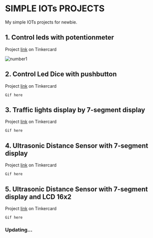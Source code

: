 # SIMPLE IOTs PROJECTS

My simple IOTs projects for newbie.

## 1. Control leds with potentionmeter

Project [link](https://www.tinkercad.com/things/ciWLSuowpUR-bai-tap-1) on Tinkercard

 ![number1](https://user-images.githubusercontent.com/64649752/159734422-e0362b8f-6bd7-4209-ab4b-4583db1f38fb.gif)

## 2. Control Led Dice with pushbutton

Project [link](https://www.tinkercad.com/things/5eN7n56HtNl-bai-tap-2-) on Tinkercard

```Gif here``` 

## 3. Traffic lights display by 7-segment display

Project [link](https://www.tinkercad.com/things/gcBfyhLxIah-bai-tap-3) on Tinkercard

```Gif here``` 

## 4. Ultrasonic Distance Sensor with 7-segment display

Project [link](https://www.tinkercad.com/things/6B33Kdxrbb8-bai-tap-5) on Tinkercard

```Gif here``` 


## 5. Ultrasonic Distance Sensor with 7-segment display and LCD 16x2

Project [link](https://www.tinkercad.com/things/63V0B6hjDt3-bai-tap-6) on Tinkercard

```Gif here``` 

### Updating...
